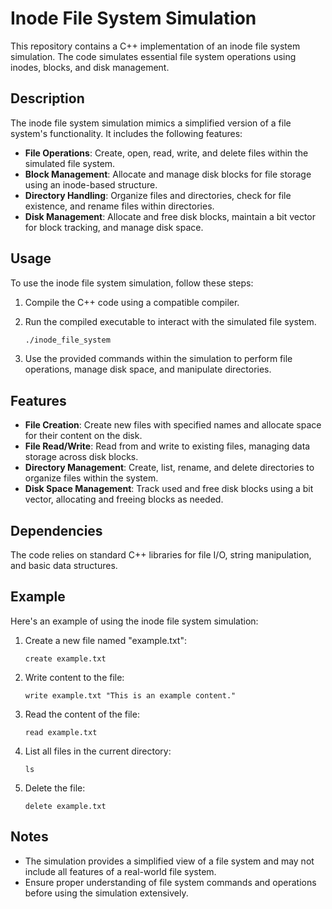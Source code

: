 # Inode File System Simulation

This repository contains a C++ implementation of an inode file system simulation. The code simulates essential file system operations using inodes, blocks, and disk management.

## Description

The inode file system simulation mimics a simplified version of a file system's functionality. It includes the following features:

- **File Operations**: Create, open, read, write, and delete files within the simulated file system.
- **Block Management**: Allocate and manage disk blocks for file storage using an inode-based structure.
- **Directory Handling**: Organize files and directories, check for file existence, and rename files within directories.
- **Disk Management**: Allocate and free disk blocks, maintain a bit vector for block tracking, and manage disk space.

## Usage

To use the inode file system simulation, follow these steps:

1. Compile the C++ code using a compatible compiler.
2. Run the compiled executable to interact with the simulated file system.

   ```bash
   ./inode_file_system
   ```

3. Use the provided commands within the simulation to perform file operations, manage disk space, and manipulate directories.

## Features

- **File Creation**: Create new files with specified names and allocate space for their content on the disk.
- **File Read/Write**: Read from and write to existing files, managing data storage across disk blocks.
- **Directory Management**: Create, list, rename, and delete directories to organize files within the system.
- **Disk Space Management**: Track used and free disk blocks using a bit vector, allocating and freeing blocks as needed.

## Dependencies

The code relies on standard C++ libraries for file I/O, string manipulation, and basic data structures.

## Example

Here's an example of using the inode file system simulation:

1. Create a new file named "example.txt":

   ```
   create example.txt
   ```

2. Write content to the file:

   ```
   write example.txt "This is an example content."
   ```

3. Read the content of the file:

   ```
   read example.txt
   ```

4. List all files in the current directory:

   ```
   ls
   ```

5. Delete the file:

   ```
   delete example.txt
   ```

## Notes

- The simulation provides a simplified view of a file system and may not include all features of a real-world file system.
- Ensure proper understanding of file system commands and operations before using the simulation extensively.
